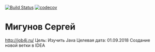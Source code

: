 [![Build Status](https://travis-ci.org/smigunov/job4j.svg?branch=master)](https://travis-ci.org/smigunov/job4j)
[![codecov](https://codecov.io/gh/smigunov/job4j/branch/master/graph/badge.svg)](https://codecov.io/gh/smigunov/job4j)
# Мигунов Сергей
http://job4j.ru/
Цель: Изучить Java
Целевая дата: 01.09.2018
Создание новой ветки в IDEA
